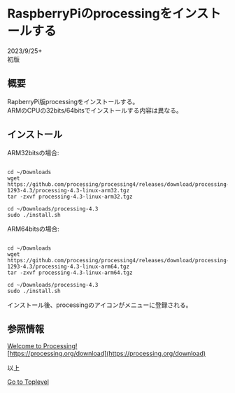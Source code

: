     
# RaspberryPiのprocessingをインストールする  

2023/9/25+      
初版    
  
## 概要    
RapberryPi版processingをインストールする。  
ARMのCPUの32bits/64bitsでインストールする内容は異なる。  

## インストール

ARM32bitsの場合:
```

cd ~/Downloads
wget https://github.com/processing/processing4/releases/download/processing-1293-4.3/processing-4.3-linux-arm32.tgz
tar -zxvf processing-4.3-linux-arm32.tgz

cd ~/Downloads/processing-4.3
sudo ./install.sh

```


ARM64bitsの場合:
```

cd ~/Downloads
wget https://github.com/processing/processing4/releases/download/processing-1293-4.3/processing-4.3-linux-arm64.tgz
tar -zxvf processing-4.3-linux-arm64.tgz

cd ~/Downloads/processing-4.3
sudo ./install.sh

```

インストール後、processingのアイコンがメニューに登録される。


## 参照情報  
[Welcome to Processing!](https://processing.org/)  
[https://processing.org/download](https://processing.org/download)  


以上  

[Go to Toplevel](https://xshigee.github.io/web0/)  

